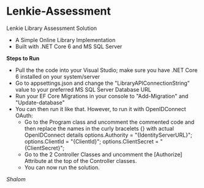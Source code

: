 # Lenkie-Assessment
Lenkie Library Assessment Solution

- A Simple Online Library Implementation
- Built with .NET Core 6 and MS SQL Server

**Steps to Run**
- Pull the the code into your Visual Studio; make sure you have .NET Core 6 installed on your system/server 
- Go to appsettings.json and change the "LibraryAPIConnectionString" value to your preferred MS SQL Server Database URL
- Run your EF Core Migrations in your console to "Add-Migration" and "Update-database"
- You can then run it like that. However, to run it with OpenIDConnect OAuth:
   - Go to the Program class and uncomment the commented code and then replace the names in the curly bracelets {} with actual OpenIDConnect details
          options.Authority = "{IdentityServerURL}";
          options.ClientId = "{ClientId}";
          options.ClientSecret = "{ClientSecret}";
   - Go to the 2 Controller Classes and uncomment the [Authorize] Attribute at the top of the Controller classes.
   - You can now run the solution.


*Shalom*
  
